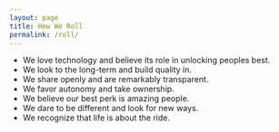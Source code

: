 ```yaml
---
layout: page
title: How We Roll
permalink: /roll/
---
```


- We love technology and believe its role in unlocking peoples best.
- We look to the long-term and build quality in.
- We share openly and are remarkably transparent.
- We favor autonomy and take ownership.
- We believe our best perk is amazing people.
- We dare to be different and look for new ways.
- We recognize that life is about the ride.
